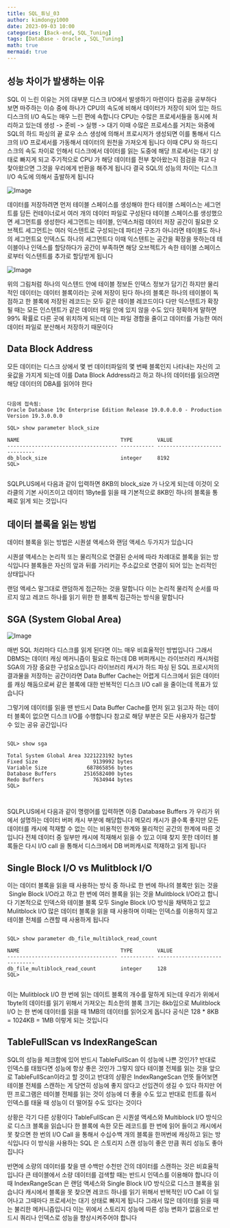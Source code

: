 ```yaml
---
title: SQL_튜닝_03
author: kimdongy1000
date: 2023-09-03 10:00
categories: [Back-end, SQL_Tuning]
tags: [DataBase - Oracle , SQL_Tuning]
math: true
mermaid: true
---
```


## 성능 차이가 발생하는 이유
SQL 이 느린 이유는 거의 대부분 디스크 I/O에서 발생하기 마련이다 컴공을 공부하다 보면 마주하는 이슈 중에 하나가 CPU의 속도에 비해서 데이터가 저장이 되어 있는 하드디스크의 I/O 속도는 매우 느린 편에 속합니다 CPU는 수많은 프로세서들을 동시에 처리하고 있는데 생성 -> 준비 -> 실행 -> 대기 이때 수많은 프로세스를 거치는 와중에 SQL의 하드 파싱의 끝 로우 소스 생성에 의해서 프로시저가 생성되면 이를 통해서 디스크의 I/O 프로세서를 가동해서 데이터의 원천을 가져오게 됩니다 이때 CPU 와 하드디스크의 속도 차이로 인해서 디스크에서 데이터를 읽는 도중에 해당 프로세서는 대기 상태로 빠지게 되고 주기적으로 CPU 가 해당 데이터를 전부 찾아왔는지 점검을 하고 다 찾아왔으면 그것을 우리에게 반환을 해주게 됩니다 결국 SQL의 성능의 차이는 디스크 I/O 속도에 의해서 출발하게 됩니다

![Image](https://github.com/user-attachments/assets/802ad248-e3c0-4f3f-9529-158bfa27c5fa)

데이터를 저장하려면 먼저 테이블 스페이스를 생성해야 한다 테이블 스페이스는 세그먼트를 담든 컨테이너로서 여러 개의 데이터 파일로 구성된다 테이블 스페이스를 생성했으면 세그먼트를 생성한다 세그먼트는 테이블, 인덱스처럼 데이터 저장 공간이 필요한 오브젝트 세그먼트는 여러 익스텐트로 구성되는데 파티션 구조가 아니라면 테이블도 하나의 세그먼트요 인덱스도 하나의 세그먼트다 이때 익스텐트는 공간을 확장을 뜻하는데 테이블이나 인덱스를 할당하다가 공간이 부족하면 해당 오브젝트가 속한 테이블 스페이스로부터 익스텐트를 추가로 할당받게 됩니다

![Image](https://github.com/user-attachments/assets/48e6da85-bc54-4429-949a-b7de79a853b3)

위의 그림처럼 하나의 익스텐드 안에 테이블 정보든 인덱스 정보가 담기긴 하지만 물리적인 데이터는 데이터 블록이라는 곳에 저장이 된다 하나의 블록은 하나의 테이블이 독점하고 한 블록에 저장된 레코드는 모두 같은 테이블 레코드이다 다만 익스텐트가 확장될 때는 모든 인스텐트가 같은 데이터 파일 안에 있지 않을 수도 있다 정확하게 말하면 99% 확률로 다른 곳에 위치하게 되는데 이는 파일 경합을 줄이고 데이터를 가능한 여러 데이터 파일로 분산해서 저장하기 때문이다

## Data Block Address
모든 데이터는 디스크 상에서 몇 번 데이터파일의 몇 번째 블록인지 나타내는 자신의 고윳값을 가지게 되는데 이를 Data Block Address라고 하고 하나의 데이터를 읽으려면 해당 데이터의 DBA를 읽어야 한다


```

다음에 접속됨:
Oracle Database 19c Enterprise Edition Release 19.0.0.0.0 - Production
Version 19.3.0.0.0

SQL> show parameter block_size

NAME                                 TYPE        VALUE
------------------------------------ ----------- ------------------------------
db_block_size                        integer     8192
SQL>


```

SQLPLUS에서 다음과 같이 입력하면 8KB의 block_size 가 나오게 되는데 이것이 오라클의 기본 사이즈이고 데이터 1Byte를 읽을 때 기본적으로 8KB인 하나의 블록을 통째로 읽게 되는 것입니다

## 데이터 블록을 읽는 방법
데이터 블록을 읽는 방법은 시퀀셜 액세스와 랜덤 액세스 두가지가 있습니다 

시퀀셜 액세스는 논리적 또는 물리적으로 연결된 순서에 따라 차례대로 블록을 읽는 방식입니다 블록들은 자신의 앞과 뒤를 가리키는 주소값으로 연결이 되어 있는 논리적인 상태입니다 

랜덤 액세스 말그대로 랜덤하게 접근하는 것을 말합니다 이는 논리적 물리적 순서를 따르지 않고 레코드 하나를 읽기 위한 한 블록씩 접근하는 방식을 말합니다 

## SGA (System Global Area)

![Image](https://github.com/user-attachments/assets/262bf1c7-acd8-498d-9242-0a093b2fd409)

매번 SQL 처리마다 디스크를 읽게 된다면 이느 매우 비효율적인 방법입니다 그래서 DBMS는 데이터 캐싱 메커니즘이 필요로 하는데 DB 버퍼캐시는 라이브러리 캐시처럼 SGA의 가장 중요한 구성요소입니다 라이브러리 캐시가 하드 파싱 된 SQL 프로시저의 결과물을 저장하는 공간이라면 Data Buffer Cache는 어렵게 디스크에서 읽은 데이터를 캐싱 해둠으로써 같은 블록에 대한 반복적인 디스크 I/O call 을 줄이는데 목표가 있습니다

그렇기에 데이터를 읽을 땐 반드시 Data Buffer Cache를 먼저 읽고 읽고자 하는 데이터 블록이 없으면 디스크 I/O를 수행합니다 참고로 해당 부분은 모든 사용자가 접근할 수 있는 공유 공간입니다

```

SQL> show sga

Total System Global Area 3221223192 bytes
Fixed Size                  9139992 bytes
Variable Size             687865856 bytes
Database Buffers         2516582400 bytes
Redo Buffers                7634944 bytes
SQL>



```

SQLPLUS에서 다음과 같이 명령어를 입력하면 이중 Database Buffers 가 우리가 위에서 설명하는 데이터 버퍼 캐시 부분에 해당합니다 메모리 캐시가 클수록 좋지만 모든 데이터를 캐시에 적재할 수 없는 이는 비용적인 한계와 물리적인 공간의 한계에 따른 것입니다 전체 데이터 중 일부만 캐시에 적재해서 읽을 수 있고 이때 찾지 못한 데이터 블록들은 다시 I/O call 을 통해서 디스크에서 DB 버퍼캐시로 적재하고 읽게 됩니다

## Single Block I/O vs Mulitblock I/O
이는 데이터 블록을 읽을 때 사용하는 방식 중 하나로 한 번에 하나의 블록만 읽는 것을  Single Block I/O라고 하고 한 번에 여러 블록을 읽는 것을 Mulitblock I/O라고 합니다
기본적으로 인덱스와 테이블 블록 모두 Single Block I/O 방식을 채택하고 있고 Mulitblock I/O 많은 데이터 블록을 읽을 때 사용하며 이때는 인덱스를 이용하지 않고 테이블 전체를 스캔할 때 사용하게 됩니다

```

SQL> show parameter db_file_multiblock_read_count

NAME                                 TYPE        VALUE
------------------------------------ ----------- ------------------------------
db_file_multiblock_read_count        integer     128
SQL>


```
이는 Mulitblock I/O 한 번에 읽는 데이트 블록의 개수를 말하게 되는데 우리가 위에서 1byte의 데이터를 읽기 위해서 가져오는 최소한의 블록 크기는 8kb임으로 Mulitblock I/O
는 한 번에 데이터를 읽을 때 1MB의 데이터를 읽어오게 돕니다 공식은 128 * 8KB = 1024KB = 1MB 이렇게 되는 것입니다

## TableFullScan vs IndexRangeScan
SQL의 성능을 체크함에 있어 반드시 TableFullScan 이 성능에 나쁜 것인가? 반대로 인덱스를 태웠다면 성능에 항상 좋은 것인가 그렇지 않다 테이블 전체를 읽는 것을 앞으로 TableFullScan이라고 할 것이고 반대의 상황은 IndexRangeScan 언뜻 들어보면 테이블 전체를 스캔하는 게 당연히 성능에 좋지 않다고 선입견이 생길 수 있다 하지만 어떤 프로그램은 테이블 전체를 읽는 것이 성능에 더 좋을 수도 있고 반대로 힌트를 줘서 인덱스를 태울 때 성능이 더 떨어질 수도 있다는 것이다

상황은 각기 다른 상황이다 TableFullScan 은 시퀀셜 액세스와 Multiblock I/O 방식으로 디스크 블록을 읽습니다 한 블록에 속한 모든 레코드를 한 번에 읽어 들이고 캐시에서 못 찾으면 한 번의 I/O Call 을 통해서 수십수백 개의 블록을 한꺼번에 캐싱하고 읽는 방식입니다 이 방식을 사용하는 SQL 은 스토리지 스캔 성능이 좋은 만큼 쿼리 성능도 좋아집니다

반면에 소량의 데이터를 찾을 땐 수백만 수천만 건의 데이터를 스캔하는 것은 비효율적입니다 큰 테이블에서 소량 데이터를 검색할 때는 반드시 인덱스를 이용해야 합니다 이때
IndexRangeScan 은 랜덤 액세스와 Single Block I/O 방식으로 디스크 블록을 읽습니다 캐시에서 블록을 못 찾으면 레코드 하나를 읽기 위해서 반복적인 I/O Call 이 일어나고 그때마다 프로세서는 대기 상태로 빠지게 됩니다 그래서 많은 데이터를 읽을 때는 불리한 메커니즘입니다 이는 위에서 스토리지 성능에 따른 성능 변화가 없음으로 반드시 쿼리나 인덱스로 성능을 향상시켜주어야 합니다